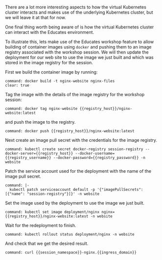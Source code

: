 There are a lot more interesting aspects to how the virtual Kubernetes
cluster interacts and makes use of the underlying Kubernetes cluster, but
we will leave it at that for now.

One final thing worth being aware of is how the virtual Kubernetes cluster can
interact with the Educates environment.

To illustrate this, lets make use of the Educates workshop feature to allow
building of container images using ``docker`` and pushing them to an image
registry associated with the workshop session. We will then update the
deployment for our web site to use the image we just built and which was
stored in the image registry for the session.

First we build the container image by running:

```terminal:execute
command: docker build -t nginx-website nginx-files
clear: true
```

Tag the image with the details of the image registry for the workshop
session:

```terminal:execute
command: docker tag nginx-website {{registry_host}}/nginx-website:latest
```

and push the image to the registry.

```terminal:execute
command: docker push {{registry_host}}/nginx-website:latest
```

Next create an image pull secret with the credentials for the image registry.

```terminal:execute
command: kubectl create secret docker-registry session-registry --docker-server={{registry_host}} --docker-username={{registry_username}} --docker-password={{registry_password}} -n website
```

Patch the service account used for the deployment with the name of the image pull secret.

```terminal:execute
command: |-
  kubectl patch serviceaccount default -p '{"imagePullSecrets": [{"name": "session-registry"}]}' -n website
```

Set the image used by the deployment to use the image we just built.

```terminal:execute
command: kubectl set image deployment/nginx nginx={{registry_host}}/nginx-website:latest -n website
```

Wait for the redeployment to finish.

```terminal:execute
command: kubectl rollout status deployment/nginx -n website
```

And check that we get the desired result.

```terminal:execute
command: curl {{session_namespace}}-nginx.{{ingress_domain}}
```

